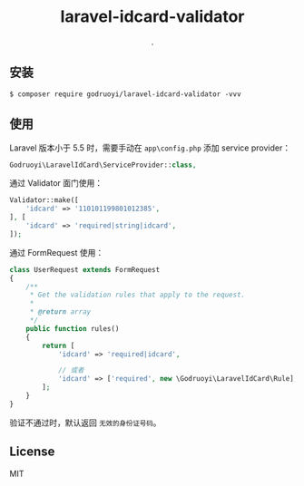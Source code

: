 <h1 align="center"> laravel-idcard-validator </h1>

<p align="center"> .</p>


## 安装

```shell
$ composer require godruoyi/laravel-idcard-validator -vvv
```

## 使用

Laravel 版本小于 5.5 时，需要手动在 `app\config.php` 添加 service provider：

```php
Godruoyi\LaravelIdCard\ServiceProvider::class,
```

通过 Validator 面门使用：

```php
Validator::make([
    'idcard' => '110101199801012385',
], [
    'idcard' => 'required|string|idcard',
]);
```

通过 FormRequest 使用：

```php
class UserRequest extends FormRequest
{
    /**
     * Get the validation rules that apply to the request.
     *
     * @return array
     */
    public function rules()
    {
        return [
            'idcard' => 'required|idcard',

            // 或者
            'idcard' => ['required', new \Godruoyi\LaravelIdCard\Rule],
        ];
    }
}
```

验证不通过时，默认返回 `无效的身份证号码`。

## License

MIT